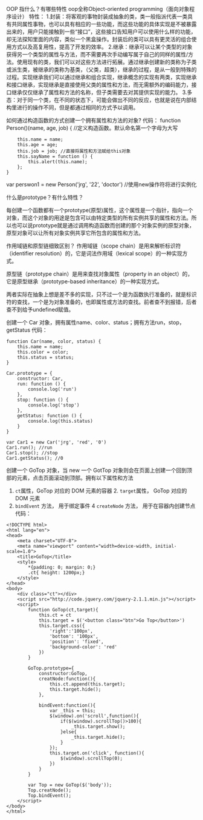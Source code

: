 OOP 指什么？有哪些特性
oop全称Object-oriented programming（面向对象程序设计）
特性：
1.封装：将客观的事物封装成抽象的类，类一般指派代表一类具有共同属性事物，也可以具有相应的一些功能，而这些功能的具体实现是不被暴露出来的，用户只能接触到一些“接口”，这些接口告知用户可以使用什么样的功能，却无法探知里面的内容，类似一个黑盒操作。封装后的类可以具有更灵活的组合使用方式以及高复用性，提高了开发的效率。
2.继承：继承可以让某个类型的对象获得另一个类型的属性与方法，而不需要再次手动编写属于自己的同样的属性/方法。使用现有的类，我们可以对这些方法进行拓展。通过继承创建新的类称为子类或派生类，被继承的类称为基类，（父类，超类），继承的过程，是从一般到特殊的过程。实现继承我们可以通过继承和组合实现，继承概念的实现有两类，实现继承和接口继承，实现继承是直接使用父类的属性和方法，而无需额外的编码能力，接口继承仅仅继承了属性和方法的名称，但子类需要去对其提供实现的能力。
3.多态：对于同一个类，在不同的状态下，可能会做出不同的反应，也就是说在内部结构里进行的操作不同，但是都通过相同的方式予以调用。

如何通过构造函数的方式创建一个拥有属性和方法的对象?
代码：
function Person()(name, age, job) { //定义构造函数。默认命名第一个字母为大写
```
    this.name = name;
    this.age = age;
    this.job = job; //直接将属性和方法赋给this对象
    this.sayName = function () {
        this.alert(this.name);
    };
}
```
var perswon1 = new Person('jrg', '22', 'doctor') //使用new操作符将进行实例化

什么是prototype？有什么特性？

每创建一个函数都有一个prototype(原型)属性，这个属性是一个指针，指向一个对象，而这个对象的用途是包含可以由特定类型的所有实例共享的属性和方法。所以也可以说prototype就是通过调用构造函数而创建的那个对象实例的原型对象，原型对象可以让所有对象实例共享它所包含的属性和方法。

作用域链和原型链细致区别？
作用域链（scope chain）是用来解析标识符（identifier resolution）的，它是词法作用域（lexical scope）的一种实现方式。

原型链（prototype chain）是用来查找对象属性（property in an object）的，它是原型继承（prototype-based inheritance）的一种实现方式。

两者实际在抽象上想是差不多的实现，只不过一个是为函数执行准备的，就是标识符的查找，一个是为对象准备的，也即属性或方法的查找。前者查不到报错，后者查不到给予undefined赋值。


创建一个 Car 对象，拥有属性name、color、status；拥有方法run，stop，getStatus
代码：
```
function Car(name, color, status) {
    this.name = name;
    this.color = color;
    this.status = status;
}

Car.prototype = {
    constructor: Car,
    run: function () {
        console.log('run')
    },
    stop: function () {
        console.log('stop')
    },
    getStatus: function () {
        console.log(this.status)
    }
}

var Car1 = new Car('jrg', 'red', '0')
Car1.run(); //run
Car1.stop(); //stop
Car1.getStatus(); //0

```

创建一个 GoTop 对象，当 new 一个 GotTop 对象则会在页面上创建一个回到顶部的元素，点击页面滚动到顶部。拥有以下属性和方法
1. `ct`属性，GoTop 对应的 DOM 元素的容器  2.  `target`属性， GoTop 对应的 DOM 元素
3.  `bindEvent` 方法， 用于绑定事件   4 `createNode` 方法， 用于在容器内创建节点
代码：
```
<!DOCTYPE html>
<html lang="en">
<head>
    <meta charset="UTF-8">
    <meta name="viewport" content="width=device-width, initial-scale=1.0">
    <title>GoTop</title>
    <style>
        *{padding: 0; margin: 0;}
        .ct{ height: 1200px;}
    </style>
</head>
<body>
    <div class="ct"></div>
    <script src="http://code.jquery.com/jquery-2.1.1.min.js"></script>
    <script>
        function GoTop(ct,target){
            this.ct = ct
            this.target = $('<button class="btn">Go Top</button>')
            this.target.css({
                'right':'100px',
                'bottom': '100px',
                'position': 'fixed',
                'background-color': 'red'
            })
        }

        GoTop.prototype={
            constructor:GoTop,
            creatNode:function(){
                this.ct.append(this.target);
                this.target.hide();
            },

            bindEvent:function(){
                var _this = this;
                $(window).on('scroll',function(){
                    if($(window).scrollTop()>100){
                        _this.target.show();
                    }else{
                        _this.target.hide();
                    }
                });
                this.target.on('click', function(){
                    $(window).scrollTop(0);
                })
            }
        }

        var Top = new GoTop($('body'));
        Top.creatNode();
        Top.bindEvent();
    </script>
</body>
</html>
```